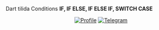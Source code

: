   Dart tilida Conditions <b>IF, IF ELSE, IF ELSE IF, SWITCH CASE</b>
  
  <p align="center">
  <a href="https://github.com/usmoxan"><img alt="Profile" src="https://usmoxan.github.io/usmoxan-badge.svg"/></a>
   <a href="https://t.me/usmoxan"><img alt="Telegram" src="https://usmoxan.github.io/usmoxan-badge-telegram.png"/></a>
  </p>
